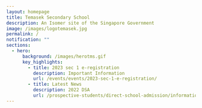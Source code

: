 ```yaml
---
layout: homepage
title: Temasek Secondary School
description: An Isomer site of the Singapore Government
image: /images/logotemasek.jpg
permalink: /
notification: ""
sections:
  - hero:
      background: /images/herotms.gif
      key_highlights:
        - title: 2023 sec 1 e-registration
          description: Important Information
          url: /events/events/2023-sec-1-e-registration/
        - title: Latest News
          description: 2022 DSA
          url: /prospective-students/direct-school-admission/information/
---
```

